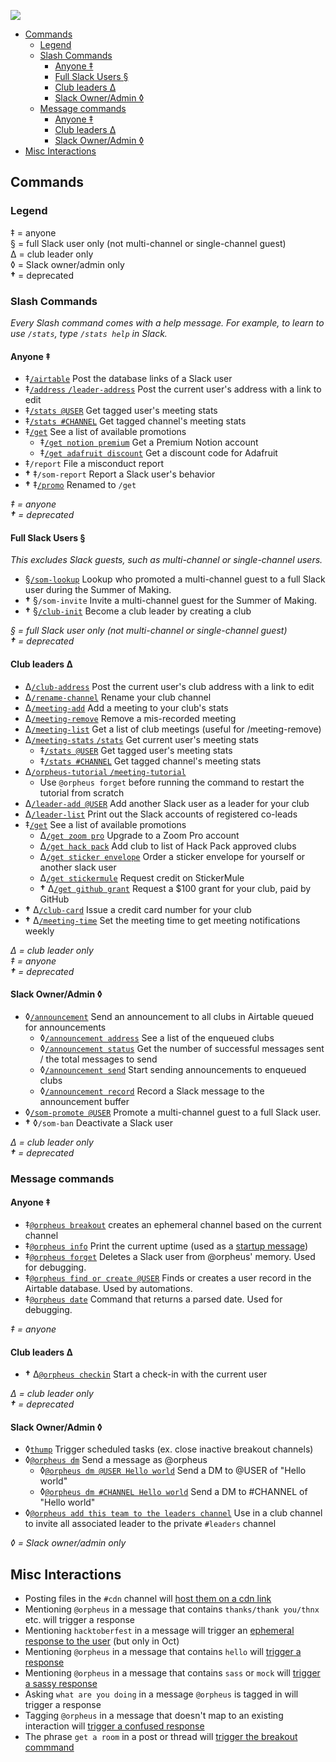 ![](https://raw.githubusercontent.com/hackclub/dinosaurs/master/club_dinosaur.png)

- [Commands](#commands)
  - [Legend](#legend)
  - [Slash Commands](#slash-commands)
    - [Anyone ‡](#anyone-)
    - [Full Slack Users §](#full-slack-users-)
    - [Club leaders Δ](#club-leaders-δ)
    - [Slack Owner/Admin ◊](#slack-owneradmin-)
  - [Message commands](#message-commands)
    - [Anyone ‡](#anyone--1)
    - [Club leaders Δ](#club-leaders-δ-1)
    - [Slack Owner/Admin ◊](#slack-owneradmin--1)
- [Misc Interactions](#misc-interactions)

## Commands

### Legend

‡ = anyone  
§ = full Slack user only (not multi-channel or single-channel guest)  
Δ = club leader only  
◊ = Slack owner/admin only  
**†** = deprecated  

### Slash Commands
_Every Slash command comes with a help message. For example, to learn to use `/stats`, type `/stats help` in Slack._

#### Anyone ‡
- ‡[`/airtable`](/src/interactions/airtable.js) Post the database links of a Slack user
- ‡[`/address` `/leader-address`](src/interactions/address.js) Post the current user's address with a link to edit
- ‡[`/stats @USER`](/src/interactions/stats.js) Get tagged user's meeting stats
- ‡[`/stats #CHANNEL`](/src/interactions/stats.js) Get tagged channel's meeting stats
- ‡[`/get`](/src/interactions/get.js) See a list of available promotions
  - ‡[`/get notion premium`](src/interactions/promos/notionPremium.js) Get a Premium Notion account
  - ‡[`/get adafruit discount`](src/interactions/promos/adafruitDiscount.js) Get a discount code for Adafruit
- ‡`/report` File a misconduct report
- **†** ‡`/som-report` Report a Slack user's behavior
- **†** ‡[`/promo`](src/interactions/promo.js) Renamed to `/get`

_‡ = anyone_  
_**†** = deprecated_

#### Full Slack Users §
_This excludes Slack guests, such as multi-channel or single-channel users._

- §[`/som-lookup`](src/interactions/som/lookup.js) Lookup who promoted a multi-channel guest to a full Slack user during the Summer of Making.
- **†** §`/som-invite` Invite a multi-channel guest for the Summer of Making.
- **†** §[`/club-init`](src/interactions/clubInit.js) Become a club leader by creating a club

_§ = full Slack user only (not multi-channel or single-channel guest)_  
_**†** = deprecated_

#### Club leaders Δ
- Δ[`/club-address`](src/interactions/clubAddress.js) Post the current user's club address with a link to edit
- Δ[`/rename-channel`](src/interactions/rename.js) Rename your club channel
- Δ[`/meeting-add`](src/interactions/meetingAdd.js) Add a meeting to your club's stats
- Δ[`/meeting-remove`](src/interactions/meetingRemove.js) Remove a mis-recorded meeting
- Δ[`/meeting-list`](src/interactions/meetingList.js) Get a list of club meetings (useful for /meeting-remove)
- Δ[`/meeting-stats` `/stats`](src/interactions/stats.js) Get current user's meeting stats
  - ‡[`/stats @USER`](src/interactions/stats.js) Get tagged user's meeting stats
  - ‡[`/stats #CHANNEL`](src/interactions/stats.js) Get tagged channel's meeting stats
- Δ[`/orpheus-tutorial` `/meeting-tutorial`](src/interactions/tutorial.js)
  - Use `@orpheus forget` before running the command to restart the tutorial from scratch
- Δ[`/leader-add @USER`](src/interactions/leaderAdd.js) Add another Slack user as a leader for your club
- Δ[`/leader-list`](src/interactions/leaderList.js) Print out the Slack accounts of registered co-leads
- ‡[`/get`](src/interactions/get.js) See a list of available promotions
  - Δ[`/get zoom pro`](src/interactions/promos/zoom.js) Upgrade to a Zoom Pro account
  - Δ[`/get hack pack`](src/interactions/promos/hackPack.js) Add club to list of Hack Pack approved clubs
  - Δ[`/get sticker envelope`](src/interactions/promos/stickerEnvelope.js) Order a sticker envelope for yourself or another slack user
  - Δ[`/get stickermule`](src/interactions/promos/stickermule.js) Request credit on StickerMule
  - **†** Δ[`/get github grant`](src/interactions/promos/githubGrant.js) Request a $100 grant for your club, paid by GitHub
- **†** Δ[`/club-card`](src/interactions/clubCard.js) Issue a credit card number for your club
- **†** Δ[`/meeting-time`](src/interactions/meetingTime.js) Set the meeting time to get meeting notifications weekly

_Δ = club leader only_  
_‡ = anyone_  
_**†** = deprecated_

#### Slack Owner/Admin ◊
- ◊[`/announcement`](src/interactions/announcement.js) Send an announcement to all clubs in Airtable queued for announcements
  - ◊[`/announcement address`](src/interactions/announcement.js) See a list of the enqueued clubs
  - ◊[`/announcement status`](src/interactions/announcement.js) Get the number of successful messages sent / the total messages to send
  - ◊[`/announcement send`](src/interactions/announcement.js) Start sending announcements to enqueued clubs
  - ◊[`/announcement record`](src/interactions/announcement.js) Record a Slack message to the announcement buffer
- ◊[`/som-promote @USER`](src/interactions/som/promote.js) Promote a multi-channel guest to a full Slack user.
- **†** ◊`/som-ban` Deactivate a Slack user

_Δ = club leader only_  
_**†** = deprecated_

### Message commands

#### Anyone ‡
- ‡[`@orpheus breakout`](src/interactions/breakout.js) creates an ephemeral channel based on the current channel
- ‡[`@orpheus info`](src/interactions/info.js) Print the current uptime (used as a [startup message](src/interactions/startup.js))
- ‡[`@orpheus forget`](src/interactions/forget.js) Deletes a Slack user from @orpheus' memory. Used for debugging.
- ‡[`@orpheus find or create @USER`](src/interactions/findOrCreate.js) Finds or creates a user record in the Airtable database. Used by automations.
- ‡[`@orpheus date`](src/interactions/date.js) Command that returns a parsed date. Used for debugging.

_‡ = anyone_  

#### Club leaders Δ
- **†** Δ[`@orpheus checkin`](src/interactions/checkin.js) Start a check-in with the current user

_Δ = club leader only_  
_**†** = deprecated_

#### Slack Owner/Admin ◊
- ◊[`thump`](src/interactions/trigger/index.js) Trigger scheduled tasks (ex. close inactive breakout channels)
- ◊[`@orpheus dm`](src/interactions/dm.js) Send a message as @orpheus
  - ◊[`@orpheus dm @USER Hello world`](src/interactions/dm.js) Send a DM to @USER of "Hello world"
  - ◊[`@orpheus dm #CHANNEL Hello world`](src/interactions/dm.js) Send a DM to #CHANNEL of "Hello world"
- ◊[`@orpheus add this team to the leaders channel`](src/interactions/leaderInvite.js) Use in a club channel to invite all associated leader to the private `#leaders` channel

_◊ = Slack owner/admin only_

## Misc Interactions

- Posting files in the `#cdn` channel will [host them on a cdn link](/src/interactions/fileShare.js)
- Mentioning `@orpheus` in a message that contains `thanks/thank you/thnx` etc. will trigger a response
- Mentioning `hacktoberfest` in a message will trigger an [ephemeral response to the user](src/interactions/hacktoberfest.js) (but only in Oct)
- Mentioning `@orpheus` in a message that contains `hello` will [trigger a response](src/interactions/hello.js)
- Mentioning `@orpheus` in a message that contains `sass` or `mock` will [trigger a sassy response](src/interactions/mocking.js)
- Asking `what are you doing` in a message `@orpheus` is tagged in will trigger a response
- Tagging `@orpheus` in a message that doesn't map to an existing interaction will [trigger a confused response](src/interactions/catchall.js)
- The phrase `get a room` in a post or thread will [trigger the breakout commmand](src/interactions/breakout.js)